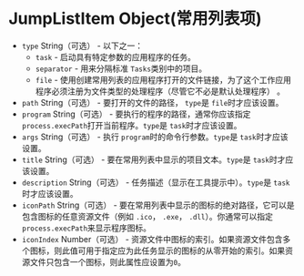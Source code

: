 # JumpListItem Object(常用列表项)

* `type` String（可选） - 以下之一：
  * `task`  - 启动具有特定参数的应用程序的任务。
  * `separator`  - 用来分隔标准 `Tasks`类别中的项目。
  * `file`  - 使用创建常用列表的应用程序打开的文件链接，为了这个工作应用程序必须注册为文件类型的处理程序（尽管它不必是默认处理程序） 。
* `path` String（可选） - 要打开的文件的路径， `type`是 `file`时才应该设置。
* `program` String（可选） - 要执行的程序的路径，通常你应该指定` process.execPath`打开当前程序。`type`是 `task`时才应该设置。
* `args` String（可选） - 执行 `program`时的命令行参数。`type`是 `task`时才应该设置。
* `title` String（可选） - 要在常用列表中显示的项目文本。`type`是 `task`时才应该设置。
* `description` String（可选） - 任务描述（显示在工具提示中）。`type`是 `task`时才应该设置。
* `iconPath` String（可选） - 要在常用列表中显示的图标的绝对路径，它可以是包含图标的任意资源文件（例如 `.ico`， `.exe`， `.dll`）。你通常可以指定 `process.execPath`来显示程序图标。
* `iconIndex` Number（可选） - 资源文件中图标的索引。如果资源文件包含多个图标，则此值可用于指定应为此任务显示的图标的从零开始的索引。如果资源文件只包含一个图标，则此属性应设置为`0`。